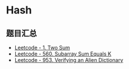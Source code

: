 # Hash

## 题目汇总

- [Leetcode - 1. Two Sum](/leetcode/1-two-sum/index.md)
- [Leetcode - 560. Subarray Sum Equals K](/leetcode/560-subarray-sum-equals-k/index.md)
- [Leetcode - 953. Verifying an Alien Dictionary](/leetcode/953-verifying-an-alien-dictionary/index.md)
